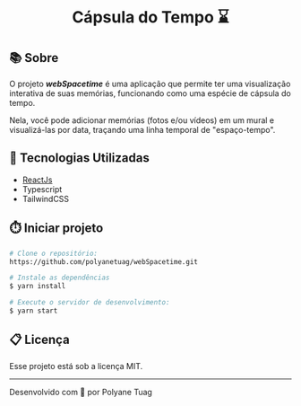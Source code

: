 <h1 align="center">Cápsula do Tempo ⌛</h1>

## 📚 Sobre
O projeto ***webSpacetime*** é uma aplicação que permite ter uma visualização interativa de suas memórias, funcionando como uma espécie de cápsula do tempo.

Nela, você pode adicionar memórias (fotos e/ou vídeos) em um mural e visualizá-las por data, traçando uma linha temporal de "espaço-tempo".


## 🚀 Tecnologias Utilizadas
- [ReactJs](https://legacy.reactjs.org/docs/getting-started.html)
- Typescript
- TailwindCSS
  

## ⏱️ Iniciar projeto

```bash
# Clone o repositório:
https://github.com/polyanetuag/webSpacetime.git

# Instale as dependências
$ yarn install

# Execute o servidor de desenvolvimento:
$ yarn start

```

## 📋 Licença
Esse projeto está sob a licença MIT. 

---

Desenvolvido com 💜 por Polyane Tuag


